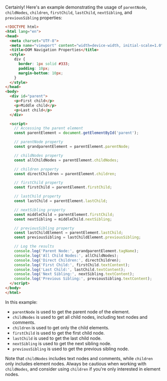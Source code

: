 Certainly! Here's an example demonstrating the usage of `parentNode`, `childNodes`, `children`, `firstChild`, `lastChild`, `nextSibling`, and `previousSibling` properties:

```html
<!DOCTYPE html>
<html lang="en">
<head>
  <meta charset="UTF-8">
  <meta name="viewport" content="width=device-width, initial-scale=1.0">
  <title>DOM Navigation Properties</title>
  <style>
    div {
      border: 1px solid #333;
      padding: 10px;
      margin-bottom: 10px;
    }
  </style>
</head>
<body>
  <div id="parent">
    <p>First child</p>
    <p>Middle child</p>
    <p>Last child</p>
  </div>

  <script>
    // Accessing the parent element
    const parentElement = document.getElementById('parent');

    // parentNode property
    const grandparentElement = parentElement.parentNode;

    // childNodes property
    const allChildNodes = parentElement.childNodes;

    // children property
    const directChildren = parentElement.children;

    // firstChild property
    const firstChild = parentElement.firstChild;

    // lastChild property
    const lastChild = parentElement.lastChild;

    // nextSibling property
    const middleChild = parentElement.firstChild;
    const nextSibling = middleChild.nextSibling;

    // previousSibling property
    const lastChildElement = parentElement.lastChild;
    const previousSibling = lastChildElement.previousSibling;

    // Log the results
    console.log('Parent Node:', grandparentElement.tagName);
    console.log('All Child Nodes:', allChildNodes);
    console.log('Direct Children:', directChildren);
    console.log('First Child:', firstChild.textContent);
    console.log('Last Child:', lastChild.textContent);
    console.log('Next Sibling:', nextSibling.textContent);
    console.log('Previous Sibling:', previousSibling.textContent);
  </script>
</body>
</html>
```

In this example:

- `parentNode` is used to get the parent node of the element.
- `childNodes` is used to get all child nodes, including text nodes and comments.
- `children` is used to get only the child elements.
- `firstChild` is used to get the first child node.
- `lastChild` is used to get the last child node.
- `nextSibling` is used to get the next sibling node.
- `previousSibling` is used to get the previous sibling node.

Note that `childNodes` includes text nodes and comments, while `children` only includes element nodes. Always be cautious when working with `childNodes`, and consider using `children` if you're only interested in element nodes.
